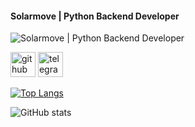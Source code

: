 #### Solarmove | Python Backend Developer
![Solarmove | Python Backend Developer](https://user-images.githubusercontent.com/74038190/225813708-98b745f2-7d22-48cf-9150-083f1b00d6c9.gif)




[<img src='https://cdn.jsdelivr.net/npm/simple-icons@3.0.1/icons/github.svg' alt='github' height='40'>](https://github.com/solarmove)  [<img src='https://cdn.jsdelivr.net/npm/simple-icons@3.0.1/icons/telegram.svg' alt='telegram' height='40'>](t.me/fastflow_it)  

[![Top Langs](https://github-readme-stats.vercel.app/api/top-langs/?username=solarmove)](https://github.com/anuraghazra/github-readme-stats)

![GitHub stats](https://github-readme-stats.vercel.app/api?username=solarmove&show_icons=true)  

